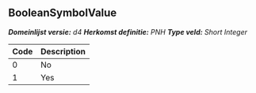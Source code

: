 ## BooleanSymbolValue

*__Domeinlijst versie:__ d4*
*__Herkomst definitie:__ PNH*
*__Type veld:__ Short Integer*

|__Code__ |__Description__	|
|	---	|	---	|
| 0 | No |
| 1 | Yes |
